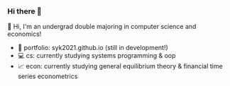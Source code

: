 ### Hi there 👋

:whale: Hi, I'm an undergrad double majoring in computer science and economics!
- :art: portfolio: syk2021.github.io (still in development!)
- :computer: cs: currently studying systems programming & oop
- :chart_with_upwards_trend: econ: currently studying general equilibrium theory & financial time series econometrics

<!--
**syk2021/syk2021** is a ✨ _special_ ✨ repository because its `README.md` (this file) appears on your GitHub profile.

Here are some ideas to get you started:

- 🔭 I’m currently working on ...
- 🌱 I’m currently learning ...
- 👯 I’m looking to collaborate on ...
- 🤔 I’m looking for help with ...
- 💬 Ask me about ...
- 📫 How to reach me: ...
- 😄 Pronouns: ...
- ⚡ Fun fact: ...
-->
